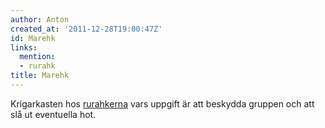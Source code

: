 ```yaml
---
author: Anton
created_at: '2011-12-28T19:00:47Z'
id: Marehk
links:
  mention:
  - rurahk
title: Marehk
---
```


Krigarkasten hos [rurahkerna] vars uppgift är att beskydda gruppen och att slå ut eventuella hot.

  [rurahkerna]: rurahk
